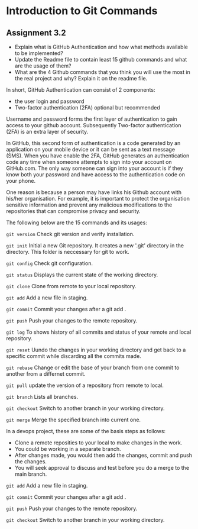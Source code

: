 # Introduction to Git Commands

## Assignment 3.2
- Explain what is GitHub Authentication and how what methods available to be implemented?
- Update the Readme file to contain least 15 github commands and what are the usage of them?
- What are the 4 Github commands that you think you will use the most in the real project and why? Explain it on the readme file.

In short, GitHub Authentication can consist of 2 components:
- the user login and password
- Two-factor authentication (2FA) optional but recommended

Username and password forms the first layer of authentication to gain access to your github account. Subsequently Two-factor authentication (2FA) is an extra layer of security.

In GitHub, this second form of authentication is a code generated by an application on your mobile device or it can be
sent as a text message (SMS). When you have enable the 2FA, GitHub generates an authentication code any time when someone
attempts to sign into your account on GitHub.com. The only way someone can sign into your account is if they know
both your password and have access to the authentication code on your phone.

One reason is because a person may have links his Github account with his/her organisation. For example, it is important to protect the organisation sensitive information and prevent any malicious modifications to the repositories that can compromise privacy and security. 


The following below are the 15 commands and its usages:

`git version` Check git version and verify installation.

`git init` Initial a new Git repository. It creates a new '.git' directory in the  directory. This folder is neccessary for git to work.

`git config` Check git configuration.

`git status` Displays the current state of the working directory.

`git clone` Clone from remote to your local repository.

`git add` Add a new file in staging.

`git commit` Commit your changes after a git add .

`git push` Push your changes to the remote repository.

`git log` To shows history of all commits and status of your remote and local repository.

`git reset` Uundo the changes in your working directory and get back to a specific commit while discarding all the commits made.

`git rebase` Change or edit the base of your branch from one commit to another from a differnet commit.

`git pull` update the version of a repository from remote to local.

`git branch` Lists all branches.

`git checkout` Switch to another branch in your working directory.

`git merge` Merge the specified branch into current one.


In a devops project, these are some of the basis steps as follows:
- Clone a remote reposities to your local to make changes in the work.
- You could be working in a separate branch.
- After changes made, you would then add the changes, commit and push the changes.
- You will seek approval to discuss and test before you do a merge to the main branch.

`git add` Add a new file in staging.

`git commit` Commit your changes after a git add .

`git push` Push your changes to the remote repository.

`git checkout` Switch to another branch in your working directory.